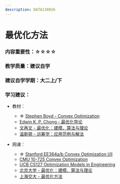 ```yaml
---
description: DATA130026
---
```


# 最优化方法

### 内容重要性：☆☆☆☆

### 教学质量：建议自学

### 建议自学学期：大二上/下

### 学习建议：

* 教材：
  * ☆ [Stephen Boyd - Convex Optimization](https://book.douban.com/subject/1888111/)
  * [Edwin K. P. Chong - 最优化导论](https://book.douban.com/subject/26732914/)
  * [文再文 - 最优化：建模、算法与理论](https://book.douban.com/subject/35258057/)
  * [温斯顿 - 运筹学：应用范例与解法](https://book.douban.com/subject/1882392/)
*   网课：

    * ☆ [Stanford EE364a/b Convex Optimization I/II](https://csdiy.wiki/%E6%95%B0%E5%AD%A6%E8%BF%9B%E9%98%B6/convex/)
    * [CMU 10-725 Convex Optimization](https://www.bilibili.com/video/BV1cL411F7fP)
    * [UCB CS127 Optimization Models in Engineering](https://www.bilibili.com/video/BV19y4y1W7X1)
    * [北京大学 - 最优化：建模、算法与理论](https://www.bilibili.com/video/BV1Kc411i7kJ)
    * [上海交大 - 最优化方法](https://space.bilibili.com/95975441/channel/seriesdetail?sid=1586096)

